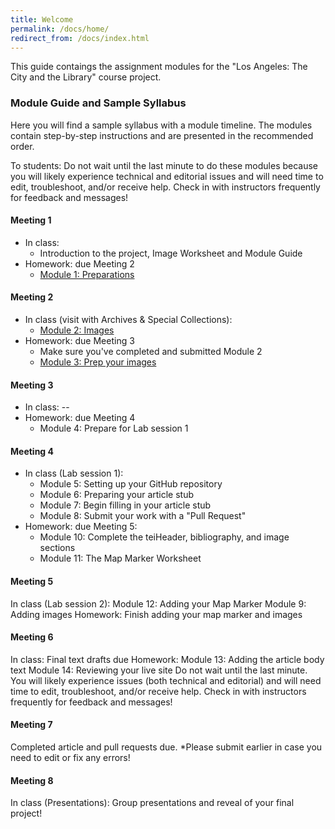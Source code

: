 ```yaml
---
title: Welcome
permalink: /docs/home/
redirect_from: /docs/index.html
---
```


This guide contaings the assignment modules for the "Los Angeles: The City and the Library" course project.

### Module Guide and Sample Syllabus

Here you will find a sample syllabus with a module timeline. The modules contain step-by-step instructions and are presented in the recommended order.

To students: Do not wait until the last minute to do these modules because you will likely experience technical and editorial issues and will need time to edit, troubleshoot, and/or receive help. Check in with instructors frequently for feedback and messages!

#### Meeting 1
* In class:
    * Introduction to the project, Image Worksheet and Module Guide
* Homework: due Meeting 2
    * [Module 1: Preparations](../mod1/)

#### Meeting 2
* In class (visit with Archives & Special Collections):
    * [Module 2: Images](../mod2/)
* Homework: due Meeting 3
    * Make sure you've completed and submitted Module 2
    * [Module 3: Prep your images](../mod3/)

#### Meeting 3
* In class: --
* Homework: due Meeting 4
    * Module 4: Prepare for Lab session 1

#### Meeting 4
* In class (Lab session 1):
    * Module 5: Setting up your GitHub repository
    * Module 6: Preparing your article stub
    * Module 7: Begin filling in your article stub
    * Module 8: Submit your work with a "Pull Request"
* Homework: due Meeting 5:
    * Module 10: Complete the teiHeader, bibliography, and image sections
    * Module 11: The Map Marker Worksheet

#### Meeting 5
In class (Lab session 2):
Module 12: Adding your Map Marker
Module 9: Adding images
Homework:
Finish adding your map marker and images
#### Meeting 6
In class:
Final text drafts due
Homework:
Module 13: Adding the article body text
Module 14: Reviewing your live site
Do not wait until the last minute. You will likely experience issues (both technical and editorial) and will need time to edit, troubleshoot, and/or receive help.
Check in with instructors frequently for feedback and messages!
#### Meeting 7
Completed article and pull requests due. *Please submit earlier in case you need to edit or fix any errors!
#### Meeting 8
In class (Presentations):
Group presentations and reveal of your final project!
